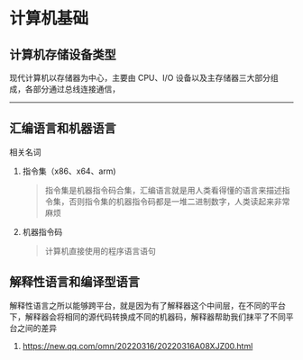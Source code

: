 # 计算机基础

## 计算机存储设备类型

现代计算机以存储器为中心，主要由 CPU、I/O 设备以及主存储器三大部分组成，各部分通过总线连接通信，

---

## 汇编语言和机器语言

相关名词

1. 指令集（x86、x64、arm)
   > 指令集是机器指令码合集，汇编语言就是用人类看得懂的语言来描述指令集，否则指令集的机器指令码都是一堆二进制数字，人类读起来非常麻烦
2. 机器指令码
   > 计算机直接使用的程序语言语句

## 解释性语言和编译型语言

解释性语言之所以能够跨平台，就是因为有了解释器这个中间层，在不同的平台下，解释器会将相同的源代码转换成不同的机器码，解释器帮助我们抹平了不同平台之间的差异

1. https://new.qq.com/omn/20220316/20220316A08XJZ00.html
